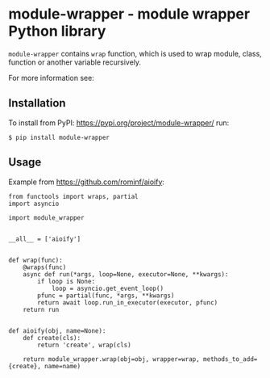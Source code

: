 # module-wrapper - module wrapper Python library
`module-wrapper` contains `wrap` function, which is used to wrap module, class, function or another variable 
recursively.

For more information see: 

## Installation
To install from PyPI: https://pypi.org/project/module-wrapper/ run:
```shell
$ pip install module-wrapper
```

## Usage
Example from https://github.com/rominf/aioify:
```pyhton
from functools import wraps, partial
import asyncio

import module_wrapper


__all__ = ['aioify']


def wrap(func):
    @wraps(func)
    async def run(*args, loop=None, executor=None, **kwargs):
        if loop is None:
            loop = asyncio.get_event_loop()
        pfunc = partial(func, *args, **kwargs)
        return await loop.run_in_executor(executor, pfunc)
    return run


def aioify(obj, name=None):
    def create(cls):
        return 'create', wrap(cls)

    return module_wrapper.wrap(obj=obj, wrapper=wrap, methods_to_add={create}, name=name)
```
